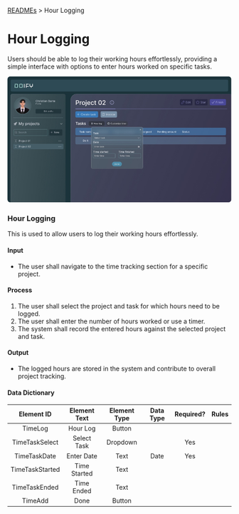 [READMEs](../README.mdS) > Hour Logging

# Hour Logging
Users should be able to log their working hours effortlessly, providing a simple interface with options to enter hours worked on specific tasks.

![Hour Logging](../Images/04.png)

### Hour Logging
This is used to allow users to log their working hours effortlessly.

#### Input
* The user shall navigate to the time tracking section for a specific project.

#### Process
1. The user shall select the project and task for which hours need to be logged.
2. The user shall enter the number of hours worked or use a timer.
3. The system shall record the entered hours against the selected project and task.

#### Output 
* The logged hours are stored in the system and contribute to overall project tracking.

#### Data Dictionary

| Element ID      | Element Text | Element Type | Data Type | Required? | Rules |
|:---------------:|:------------:|:------------:|:---------:|:---------:|:-----:|
| TimeLog         | Hour Log     | Button       |           |           |       |
| TimeTaskSelect  | Select Task  | Dropdown     |           | Yes       |       |
| TimeTaskDate    | Enter Date   | Text         | Date      | Yes       |       |
| TimeTaskStarted | Time Started | Text         |           |           |       |
| TimeTaskEnded   | Time Ended   | Text         |           |           |       |
| TimeAdd         | Done         | Button       |           |           |       |

